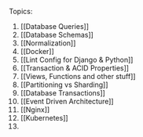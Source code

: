 Topics:

1. [[Database Queries]]
2. [[Database Schemas]]
3. [[Normalization]]
4. [[Docker]]
5. [[Lint Config for Django & Python]]
6. [[Transaction & ACID Properties]]
7. [[Views, Functions and other stuff]]
8. [[Partitioning vs Sharding]]
9. [[Database Transactions]]
10. [[Event Driven Architecture]]
11. [[Nginx]]
12. [[Kubernetes]]
13. 
